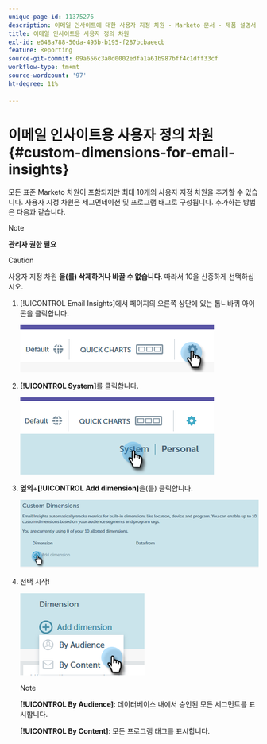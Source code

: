 ```yaml
---
unique-page-id: 11375276
description: 이메일 인사이트에 대한 사용자 지정 차원 - Marketo 문서 - 제품 설명서
title: 이메일 인사이트용 사용자 정의 차원
exl-id: e648a788-50da-495b-b195-f287bcbaeecb
feature: Reporting
source-git-commit: 09a656c3a0d0002edfa1a61b987bff4c1dff33cf
workflow-type: tm+mt
source-wordcount: '97'
ht-degree: 11%

---
```


# 이메일 인사이트용 사용자 정의 차원 {#custom-dimensions-for-email-insights}

모든 표준 Marketo 차원이 포함되지만 최대 10개의 사용자 지정 차원을 추가할 수 있습니다. 사용자 지정 차원은 세그먼테이션 및 프로그램 태그로 구성됩니다. 추가하는 방법은 다음과 같습니다.

>[!NOTE]
>
>**관리자 권한 필요**

>[!CAUTION]
>
>사용자 지정 차원 **을(를) 삭제하거나 바꿀 수 없습니다**. 따라서 10을 신중하게 선택하십시오.

1. [!UICONTROL Email Insights]에서 페이지의 오른쪽 상단에 있는 톱니바퀴 아이콘을 클릭합니다.

   ![](assets/cd1.png)

1. **[!UICONTROL System]**&#x200B;를 클릭합니다.

   ![](assets/cd2.png)

1. **옆의**+**[!UICONTROL Add dimension]**&#x200B;을(를) 클릭합니다.

   ![](assets/cd3.png)

1. 선택 시작!

   ![](assets/cd4.png)

   >[!NOTE]
   >
   >**[!UICONTROL By Audience]**: 데이터베이스 내에서 승인된 모든 세그먼트를 표시합니다.
   >
   >**[!UICONTROL By Content]**: 모든 프로그램 태그를 표시합니다.
